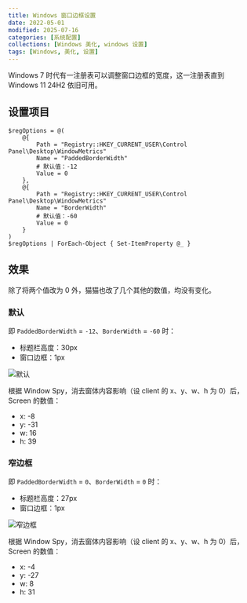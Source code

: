 ```yaml
---
title: Windows 窗口边框设置
date: 2022-05-01
modified: 2025-07-16
categories: [系统配置]
collections: [Windows 美化, windows 设置]
tags: [Windows, 美化, 设置]
---
```


Windows 7 时代有一注册表可以调整窗口边框的宽度，这一注册表直到 Windows 11 24H2 依旧可用。

<!--more-->

## 设置项目

```pwsh
$regOptions = @(
    @{
        Path = "Registry::HKEY_CURRENT_USER\Control Panel\Desktop\WindowMetrics"
        Name = "PaddedBorderWidth"
        # 默认值：-12
        Value = 0
    },
    @{
        Path = "Registry::HKEY_CURRENT_USER\Control Panel\Desktop\WindowMetrics"
        Name = "BorderWidth"
        # 默认值：-60
        Value = 0
    }
)
$regOptions | ForEach-Object { Set-ItemProperty @_ }
```

## 效果

除了将两个值改为 0 外，猫猫也改了几个其他的数值，均没有变化。

### 默认

即 `PaddedBorderWidth` = `-12`、`BorderWidth` = `-60` 时：

- 标题栏高度：30px
- 窗口边框：1px


![默认](https://assets.eroneko.eu.org/blog/osconfig/windows-window-border-01.webp)

根据 Window Spy，消去窗体内容影响（设 client 的 x、y、w、h 为 0）后，Screen 的数值：

- x: -8
- y: -31
- w: 16
- h: 39

### 窄边框

即 `PaddedBorderWidth` = `0`、`BorderWidth` = `0` 时：

- 标题栏高度：27px
- 窗口边框：1px

![窄边框](https://assets.eroneko.eu.org/blog/osconfig/windows-window-border-02.webp)

根据 Window Spy，消去窗体内容影响（设 client 的 x、y、w、h 为 0）后，Screen 的数值：

- x: -4
- y: -27
- w: 8
- h: 31
